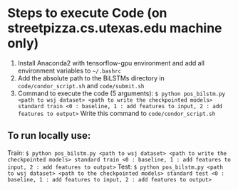 # Steps to execute Code (on streetpizza.cs.utexas.edu machine only)
1. Install Anaconda2 with tensorflow-gpu environment and add all environment variables to `~/.bashrc`
2. Add the absolute path to the BiLSTMs directory in `code/condor_script.sh` and `code/submit.sh`
3. Command to execute the code (5 arguments): 
`$ python pos_bilstm.py <path to wsj dataset> <path to write the checkpointed models> standard train <0 : baseline, 1 : add features to input, 2 : add features to output>`
Write this command to `code/condor_script.sh`

## To run locally use:
Train:
`$ python pos_bilstm.py <path to wsj dataset> <path to write the checkpointed models> standard train <0 : baseline, 1 : add features to input, 2 : add features to output>`
Test:
`$ python pos_bilstm.py <path to wsj dataset> <path to the checkpointed models> standard test <0 : baseline, 1 : add features to input, 2 : add features to output>`
